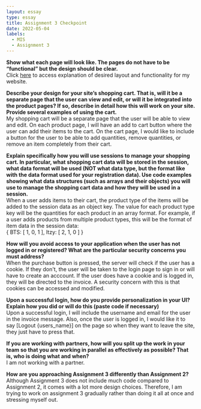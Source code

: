 ```yaml
---
layout: essay
type: essay
title: Assignment 3 Checkpoint
date: 2022-05-04
labels:
  - MIS 
  - Assignment 3
---
```


<strong>Show what each page will look like. The pages do not have to be “functional” but the design should be clear.</strong><br>
Click <a href="https://youtu.be/Yki-4gMucVU">here</a> to access explanation of desired layout and functionality for my website. 

<strong>Describe your design for your site’s shopping cart. That is, will it be a separate page that the user can view and edit, or will it be integrated into the product pages? If so, describe in detail how this will work on your site. Provide several examples of using the cart.</strong><br>
My shopping cart will be a separate page that the user will be able to view and edit. On each product page, I will have an add to cart button where the user can add their items to the cart. On the cart page, I would like to include a button for the user to be able to add quantities, remove quantities, or remove an item completely from their cart. 

<strong>Explain specifically how you will use sessions to manage your shopping cart. In particular, what shopping cart data will be stored in the session, what data format will be used (NOT what data type, but the format like with the data format used for your registration data). Use code examples showing what data structures (such as arrays and their objects) you will use to manage the shopping cart data and how they will be used in a session.</strong><br>
When a user adds items to their cart, the product type of the items will be added to the session data as an object key. The value for each product type key will be the quantities for each product in an array format. For example, if a user adds products from multiple product types, this will be the format of item data in the session data:<br>
{ BTS: [ 1, 0, 1 ], Itzy: [ 2, 1, 0 ] }

<strong>How will you avoid access to your application when the user has not logged in or registered? What are the particular security concerns you must address?</strong><br>
When the purchase button is pressed, the server will check if the user has a cookie. If they don't, the user will be taken to the login page to sign in or will have to create an acccount. If the user does have a cookie and is logged in, they will be directed to the invoice. A security concern with this is that cookies can be accessed and modified.

<strong>Upon a successful login, how do you provide personalization in your UI? Explain how you did or will do this (paste code if necessary)</strong><br>
Upon a successful login, I will include the username and email for the user in the invoice message. Also, once the user is logged in, I would like it to say [Logout {users_name}] on the page so when they want to leave the site, they just have to press that. 

<strong>If you are working with partners, how will you split up the work in your team so that you are working in parallel as effectively as possible? That is, who is doing what and when?</strong><br>
I am not working with a partner.

<strong>How are you approaching Assignment 3 differently than Assignment 2?</strong><br>
Although Assignment 3 does not include much code compared to Assignment 2, it comes with a lot more design choices. Therefore, I am trying to work on assignment 3 gradually rather than doing it all at once and stressing myself out. 
